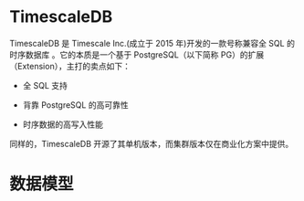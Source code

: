 # TimescaleDB

TimescaleDB 是 Timescale Inc.(成立于 2015 年)开发的一款号称兼容全 SQL 的时序数据库 。它的本质是一个基于 PostgreSQL（以下简称 PG）的扩展（Extension），主打的卖点如下：

- 全 SQL 支持

- 背靠 PostgreSQL 的高可靠性

- 时序数据的高写入性能

同样的，TimescaleDB 开源了其单机版本，而集群版本仅在商业化方案中提供。

# 数据模型
